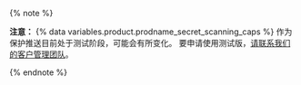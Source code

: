 {% note %}

**注意：** {% data variables.product.prodname_secret_scanning_caps %} 作为保护推送目前处于测试阶段，可能会有所变化。 要申请使用测试版，[请联系我们的客户管理团队](https://github.com/enterprise/contact)。

{% endnote %}
